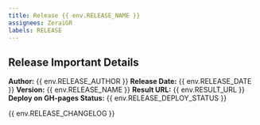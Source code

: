 ```yaml
---
title: Release {{ env.RELEASE_NAME }}
assignees: ZeraiGR
labels: RELEASE
---
```


## Release Important Details

**Author:** {{ env.RELEASE_AUTHOR }}
**Release Date:** {{ env.RELEASE_DATE }}
**Version:** {{ env.RELEASE_NAME }}
**Result URL:** {{ env.RESULT_URL }}
**Deploy on GH-pages Status:** {{ env.RELEASE_DEPLOY_STATUS }}

{{ env.RELEASE_CHANGELOG }}